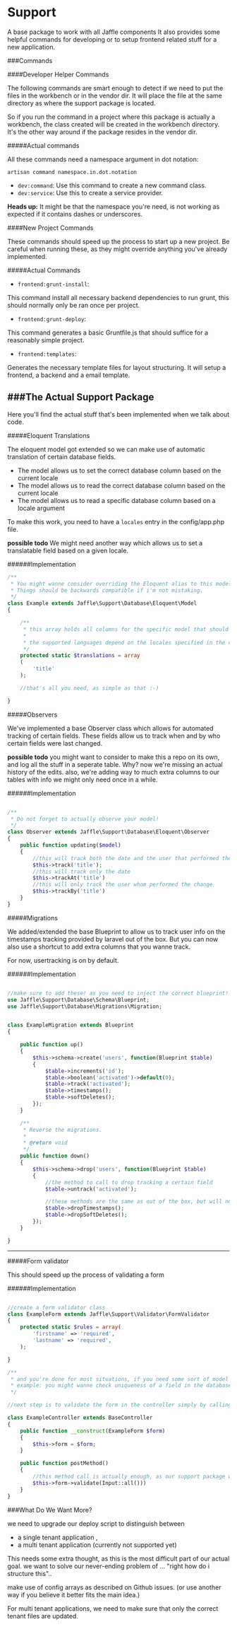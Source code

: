 Support
=======

A base package to work with all Jaffle components
It also provides some helpful commands for developing or to setup frontend related stuff for a new application.

###Commands

####Developer Helper Commands

The following commands are smart enough to detect if we need to put the files in the workbench or in the vendor dir.
It will place the file at the same directory as where the support package is located.

So if you run the command in a project where this package is actually a workbench, the class created will be created in the workbench directory.
It's the other way around if the package resides in the vendor dir.

#####Actual commands

All these commands need a namespace argument in dot notation:

`artisan command namespace.in.dot.notation`

- `dev:command`: Use this command to create a new command class.
- `dev:service`: Use this to create a service provider.

**Heads up:** It might be that the namespace you're need, is not working as expected if it contains dashes or underscores.

####New Project Commands

These commands should speed up the process to start up a new project.
Be careful when running these, as they might override anything you've already implemented.

#####Actual Commands

- `frontend:grunt-install`:

This command install all necessary backend dependencies to run grunt, this should normally only be ran once per project.

- `frontend:grunt-deploy`:

This command generates a basic Gruntfile.js that should suffice for a reasonably simple project.

- `frontend:templates`:

Generates the necessary template files for layout structuring. It will setup a frontend, a backend and a email template.


###The Actual Support Package
----

Here you'll find the actual stuff that's been implemented when we talk about code.

#####Eloquent Translations

The eloquent model got extended so we can make use of automatic translation of certain database fields.

- The model allows us to set the correct database column based on the current locale
- The model allows us to read the correct database column based on the current locale
- The model allows us to read a specific database column based on a locale argument

To make this work, you need to have a `locales` entry in the config/app.php file.

**possible todo**
We might need another way which allows us to set a translatable field based on a given locale.

######Implementation

```php
/**
 * You might wanne consider overriding the Eloquent alias to this model
 * Things should be backwards compatible if i'm not mistaking.
 */
class Example extends Jaffle\Support\Database\Eloquent\Model
{

    /**
     * this array holds all columns for the specific model that should be translatable
     *
     * the supported languages depend on the locales specified in the config files by app.locales field
     */
    protected static $translations = array
    (
        'title'
    );

    //that's all you need, as simple as that :-)

}
```

#####Observers

We've implemented a base Observer class which allows for automated tracking of certain fields.
These fields allow us to track when and by who certain fields were last changed.

**possible todo**
you might want to consider to make this a repo on its own, and log all the stuff in a seperate table.
Why?
now we're missing an actual history of the edits.
also, we're adding way to much extra columns to our tables with info we might only need once in a while.

######Implementation

```php

/**
 * Do not forget to actually observe your model!
 */
class Observer extends Jaffle\Support\Database\Eloquent\Observer
{
    public function updating($model)
    {
        //this will track both the date and the user that performed the change
        $this->track('title');
        //this will track only the date
        $this->trackAt('title')
        //this will only track the user whom performed the change
        $this->trackBy('title')
    }
}

```

#####Migrations

We added/extended the base Blueprint to allow us to track user info on the timestamps tracking provided by laravel out of the box.
But you can now also use a shortcut to add extra columns that you wanne track.

For now, usertracking is on by default.

######Implementation

```php

//make sure to add these! as you need to inject the correct blueprint!
use Jaffle\Support\Database\Schema\Blueprint;
use Jaffle\Support\Database\Migrations\Migration;


class ExampleMigration extends Blueprint
{

	public function up()
	{
		$this->schema->create('users', function(Blueprint $table)
        {
            $table->increments('id');
            $table->boolean('activated')->default(0);
            $table->track('activated');
            $table->timestamps();
            $table->softDeletes();
        });
	}

	/**
	 * Reverse the migrations.
	 *
	 * @return void
	 */
	public function down()
	{
		$this->schema->drop('users', function(Blueprint $table)
        {
            //the method to call to drop tracking a certain field
            $table->untrack('activated');

            //these methods are the same as out of the box, but will now also drop our additional columns
            $table->dropTimestamps();
            $table->dropSoftDeletes();
        });
	}

}
```

---


#####Form validator

This should speed up the process of validating a form

######Implementation

```php

//create a form validator class
class ExampleForm extends Jaffle\Support\Validator\FormValidator
{
    protected static $rules = array(
        'firstname' => 'required',
        'lastname' => 'required',
    );

}

/**
 * and you're done for most situations, if you need some sort of model simply inject it into the constructor
 * example: you might wanne check uniqueness of a field in the database, then you'll want to inject the actual model
 */

//next step is to validate the form in the controller simply by calling the validate method

class ExampleController extends BaseController
{
    public function __construct(ExampleForm $form)
    {
        $this->form = $form;
    }

    public function postMethod()
    {
        //this method call is actually enough, as our support package will catch the form exception and redirect back with all the errors
        $this->form->validate(Input::all()))
    }
}

```



###What Do We Want More?

we need to upgrade our deploy script to distinguish between
 - a single tenant application ,
 - a multi tenant application (currently not supported yet)

This needs some extra thought, as this is the most difficult part of our actual goal.
we want to solve our never-ending problem of ... "right how do i structure this"..

make use of config arrays as described on Github issues. (or use another way if you believe it better fits the main idea.)

For multi tenant applications, we need to make sure that only the correct tenant files are updated.
